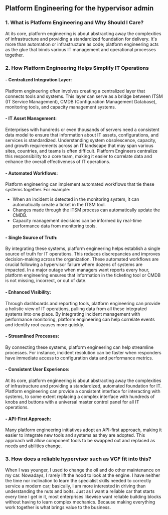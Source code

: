 ## Platform Engineering for the hypervisor admin


 ### 1. What is Platform Engineering and Why Should I Care?
At its core, platform engineering is about abstracting away the complexities of infrastructure and providing a standardized foundation for delivery. It's more than automation or infrastructure as code; platform engineering acts as the glue that binds various IT management and operational processes together.

### 2. How Platform Engineering Helps Simplify IT Operations
#### - Centralized Integration Layer:
Platform engineering often involves creating a centralized layer that connects tools and systems. This layer can serve as a bridge between ITSM (IT Service Management), CMDB (Configuration Management Database), monitoring tools, and capacity management systems.

#### - IT Asset Management:
Enterprises with hundreds or even thousands of servers need a consistent data model to ensure that information about IT assets, configurations, and services is standardized. Understanding system obsolescence, capacity, and growth requirements across an IT landscape that may span various sites, countries, and teams is often difficult. Platform Engineers centralize this responsibility to a core team, making it easier to correlate data and enhance the overall effectiveness of IT operations.

#### - Automated Workflows:
Platform engineering can implement automated workflows that tie these systems together. For example:

 - When an incident is detected in the monitoring system, it can automatically create a ticket in the ITSM tool.
 - Changes made through the ITSM process can automatically update the CMDB.
 - Capacity management decisions can be informed by real-time performance data from monitoring tools.

#### - Single Source of Truth:
By integrating these systems, platform engineering helps establish a single source of truth for IT operations. This reduces discrepancies and improves decision-making across the organization.
These automated workflows are crucial following a hypervisor failure where dozens of systems are impacted. In a major outage when managers want reports every hour, platform engineering ensures that information in the ticketing tool or CMDB is not missing, incorrect, or out of date.

#### - Enhanced Visibility:
Through dashboards and reporting tools, platform engineering can provide a holistic view of IT operations, pulling data from all these integrated systems into one place.
By integrating incident management with performance monitoring, platform engineering can help correlate events and identify root causes more quickly.

#### - Streamlined Processes:
By connecting these systems, platform engineering can help streamline processes. For instance, incident resolution can be faster when responders have immediate access to configuration data and performance metrics.

#### - Consistent User Experience:
At its core, platform engineering is about abstracting away the complexities of infrastructure and providing a standardized, automated foundation for IT. Platform engineering can provide a consistent interface for interacting with systems, to some extent replacing a complex interface with hundreds of knobs and buttons with a universal master control panel for all IT operations.

#### - API-First Approach:
Many platform engineering initiatives adopt an API-first approach, making it easier to integrate new tools and systems as they are adopted.
This approach will allow component tools to be swapped out and replaced as needs and abilities change.

### 3. How does a reliable hypervisor such as VCF fit into this?
When I was younger, I used to change the oil and do other maintenance on my car. Nowadays, I rarely lift the hood to look at the engine. I have neither the time nor inclination to learn the specialist skills needed to correctly service a modern car; basically, I am more interested in driving than understanding the nuts and bolts. Just as I want a reliable car that starts every time I get in it, most enterprises likewise want reliable building blocks without having to learn complex mechanics. Because making everything work together is what brings value to the business.





